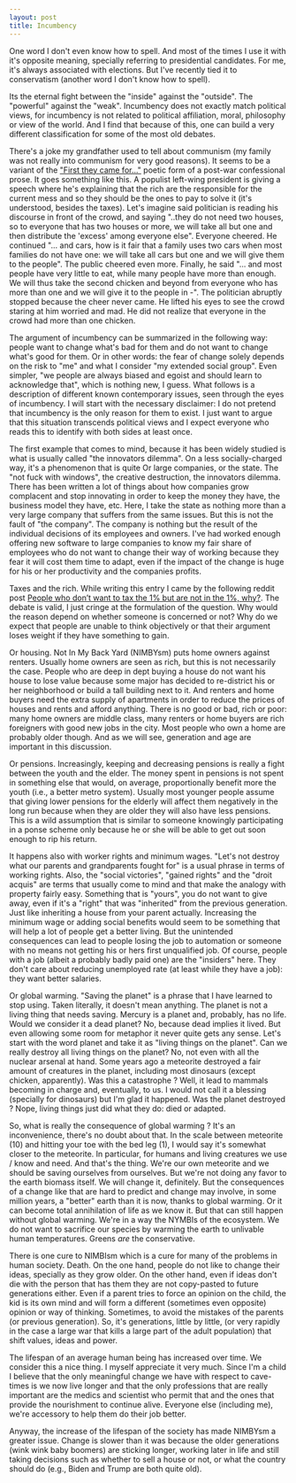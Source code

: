```yaml
---
layout: post
title: Incumbency
---
```


One word I don't even know how to spell. And most of the times I use it with it's opposite meaning, specially referring to presidential candidates. For me, it's always associated with elections. But I've recently tied it to conservatism (another word I don't know how to spell).

Its the eternal fight between the "inside" against the "outside". The "powerful" against the "weak". Incumbency does not exactly match political views, for incumbency is not related to political affiliation, moral, philosophy or view of the world. And I find that because of this, one can build a very different classification for some of the most old debates.

There's a joke my grandfather used to tell about communism (my family was not really into communism for very good reasons). It seems to be a variant of the ["First they came for..."](https://en.wikipedia.org/wiki/First_they_came_...) poetic form of a post-war confessional prose. It goes something like this. A populist left-wing president is giving a speech where he's explaining that the rich are the responsible for the current mess and so they should be the ones to pay to solve it (it's understood, besides the taxes). Let's imagine said politician is reading his discourse in front of the crowd, and saying "..they do not need two houses, so to everyone that has two houses or more, we will take all but one and then distribute the 'excess' among everyone else". Everyone cheered. He continued "... and cars, how is it fair that a family uses two cars when most families do not have one: we will take all cars but one and we will give them to the people". The public cheered even more. Finally, he said "... and most people have very little to eat, while many people have more than enough. We will thus take the second chicken and beyond from everyone who has more than one and we will give it to the people in -". The politician abruptly stopped because the cheer never came. He lifted his eyes to see the crowd staring at him worried and mad. He did not realize that everyone in the crowd had more than one chicken.

The argument of incumbency can be summarized in the following way: people want to change what's bad for them and do not want to change what's good for them. Or in other words: the fear of change solely depends on the risk to "me" and what I consider "my extended social group". Even simpler, "we people are always biased and egoist and should learn to acknowledge that", which is nothing new, I guess. What follows is a description of different known contemporary issues, seen through the eyes of incumbency. I will start with the necessary disclaimer: I do not pretend that incumbency is the only reason for them to exist. I just want to argue that this situation transcends political views and I expect everyone who reads this to identify with both sides at least once. 

The first example that comes to mind, because it has been widely studied is what is usually called "the innovators dilemma".
On a less socially-charged way, it's a phenomenon that is quite  Or large companies, or the state. The "not fuck with windows", the creative destruction, the innovators dilemma. There has been written a lot of things about how companies grow complacent and stop innovating in order to keep the money they have, the business model they have, etc. Here, I take the state as nothing more than a very large company that suffers from the same issues. But this is not the fault of "the company". The company is nothing but the result of the individual decisions of its employees and owners. I've had worked enough offering new software to large companies to know my fair share of employees who do not want to change their way of working because they fear it will cost them time to adapt, even if the impact of the change is huge for his or her productivity and the companies profits.

Taxes and the rich. While writing this entry I came by the following reddit post [People who don’t want to tax the 1% but are not in the 1%, why?](https://www.reddit.com/r/AskReddit/comments/m959ep/people_who_dont_want_to_tax_the_1_but_are_not_in/). The debate is valid, I just cringe at the formulation of the question. Why would the reason depend on whether someone is concerned or not? Why do we expect that people are unable to think objectively or that their argument loses weight if they have something to gain.

Or housing. Not In My Back Yard (NIMBYsm) puts home owners against renters. Usually home owners are seen as rich, but this is not necessarily the case. People who are deep in dept buying a house do not want his house to lose value because some major has decided to re-district his or her neighborhood or build a tall building next to it. And renters and home buyers need the extra supply of apartments in order to reduce the prices of houses and rents and afford anything. There is no good or bad, rich or poor: many home owners are middle class, many renters or home buyers are rich foreigners with good new jobs in the city. Most people who own a home are probably older though. And as we will see, generation and age are important in this discussion.

Or pensions. Increasingly, keeping and decreasing pensions is really a fight between the youth and the elder. The money spent in pensions is not spent in something else that would, on average, proportionally benefit more the youth (i.e., a better metro system). Usually most younger people assume that giving lower pensions for the elderly will affect them negatively in the long run because when they are older they will also have less pensions. This is a wild assumption that is similar to someone knowingly participating in a ponse scheme only because he or she will be able to get out soon enough to rip his return.

It happens also with worker rights and minimum wages. "Let's not destroy what our parents and grandparents fought for" is a usual phrase in terms of working rights. Also, the "social victories", "gained rights" and the "droit acquis" are terms that usually come to mind and that make the analogy with property fairly easy. Something that is "yours", you do not want to give away, even if it's a "right" that was "inherited" from the previous generation. Just like inheriting a house from your parent actually. Increasing the minimum wage or adding social benefits would seem to be something that will help a lot of people get a better living. But the unintended consequences can lead to people losing the job to automation or someone with no means not getting his or hers first unqualified job. Of course, people with a job (albeit a probably badly paid one) are the "insiders" here. They don't care about reducing unemployed rate (at least while they have a job): they want better salaries.

Or global warming. "Saving the planet" is a phrase that I have learned to stop using. Taken literally, it doesn't mean anything. The planet is not a living thing that needs saving. Mercury is a planet and, probably, has no life. Would we consider it a dead planet? No, because dead implies it lived. But even allowing some room for metaphor it never quite gets any sense. Let's start with the word planet and take it as "living things on the planet". Can we really destroy all living things on the planet? No, not even with all the nuclear arsenal at hand. Some years ago a meteorite destroyed a fair amount of creatures in the planet, including most dinosaurs (except chicken, apparently). Was this a catastrophe ? Well, it lead to mammals becoming in charge and, eventually, to us. I would not call it a blessing (specially for dinosaurs) but I'm glad it happened. Was the planet destroyed ? Nope, living things just did what they do: died or adapted.

So, what is really the consequence of global warming ? It's an inconvenience, there's no doubt about that. In the scale between meteorite (10) and hitting your toe with the bed leg (1), I would say it's somewhat closer to the meteorite. In particular, for humans and living creatures we use / know and need. And that's the thing. We're our own meteorite and we should be saving ourselves from ourselves. But we're not doing any favor to the earth biomass itself. We will change it, definitely. But the consequences of a change like that are hard to predict and change may involve, in some million years, a "better" earth than it is now, thanks to global warming. Or it can become total annihilation of life as we know it. But that can still happen without global warming. We're in a way the NYMBIs of the ecosystem. We do not want to sacrifice our species by warming the earth to unlivable human temperatures. Greens *are* the conservative.

There is one cure to NIMBIsm which is a cure for many of the problems in human society. Death. On the one hand, people do not like to change their ideas, specially as they grow older. On the other hand, even if ideas don't die with the person that has them they are not copy-pasted to future generations either. Even if a parent tries to force an opinion on the child, the kid is its own mind and will form a different (sometimes even opposite) opinion or way of thinking. Sometimes, to avoid the mistakes of the parents (or previous generation). So, it's generations, little by little, (or very rapidly in the case a large war that kills a large part of the adult population) that shift values, ideas and power.

The lifespan of an average human being has increased over time. We consider this a nice thing. I myself appreciate it very much. Since I'm a child I believe that the only meaningful change we have with respect to cave-times is we now live longer and that the only professions that are really important are the medics and scientist who permit that and the ones that provide the nourishment to continue alive. Everyone else (including me), we're accessory to help them do their job better.

Anyway, the increase of the lifespan of the society has made NIMBYsm a greater issue. Change is slower than it was because the older generations (wink wink baby boomers) are sticking longer, working later in life and still taking decisions such as whether to sell a house or not, or what the country should do (e.g., Biden and Trump are both quite old).

